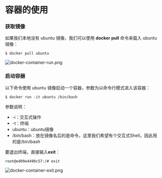 # 容器的使用
### 获取镜像
如果我们本地没有 ubuntu 镜像，我们可以使用 **docker pull** 命令来载入 ubuntu 镜像：
```shell
$ docker pull ubuntu
```
![docker-container-run.png](https://cdn.nlark.com/yuque/0/2022/png/32635561/1662013457698-09d7600e-579c-414d-8d35-f02a4e016865.png#clientId=uf3bda238-03d7-4&crop=0&crop=0&crop=1&crop=1&from=drop&id=u9526d36a&margin=%5Bobject%20Object%5D&name=docker-container-run.png&originHeight=56&originWidth=1000&originalType=binary&ratio=1&rotation=0&showTitle=false&size=2888&status=done&style=none&taskId=u05d60cd4-bf16-421b-9043-1f956b1b614&title=)
### 启动容器
以下命令使用 ubuntu 镜像启动一个容器，参数为以命令行模式进入该容器：
```shell
$ docker run -it ubuntu /bin/bash
```
参数说明：

- -i：交互式操作
- -t：终端
- ubuntu：ubuntu镜像
- /bin/bash：放在镜像名后的是命令，这里我们希望有个交互式Shell，因此用的是/bin/bash

要退出终端，直接输入**exit**：
```shell
root@ed09e4490c57:/# exit
```
![docker-container-exit.png](https://cdn.nlark.com/yuque/0/2022/png/32635561/1662013461825-f89cd29e-4b26-4dc3-93c6-42add337490a.png#clientId=uf3bda238-03d7-4&crop=0&crop=0&crop=1&crop=1&from=drop&id=uf38adafc&margin=%5Bobject%20Object%5D&name=docker-container-exit.png&originHeight=77&originWidth=1001&originalType=binary&ratio=1&rotation=0&showTitle=false&size=3143&status=done&style=none&taskId=u0be14ee6-2edc-41c7-8a32-dff9ab5c948&title=)
